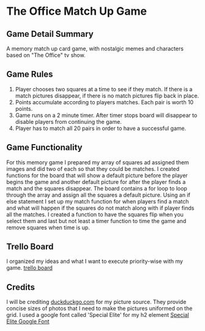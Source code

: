 # The Office Match Up Game


## Game Detail Summary
A memory match up card game, with nostalgic memes and characters based on "The Office" tv show. 

## Game Rules
1. Player chooses two squares at a time to see if they match. If there is a match pictures disappear, if there is no match pictures flip back in place.
2. Points accumulate according to players matches. Each pair is worth 10 points.
3. Game runs on a 2 minute timer. After timer stops board will disappear to disable players from continuing the game. 
3. Player has to match all 20 pairs in order to have a successful game.

## Game Functionality
For this memory game I prepared my array of squares ad assigned them images and did two of each so that they could be matches. I created functions for the board that will show a default picture before the player begins the game and another default picture for after the player finds a match and the squares disappear. The board contains a for loop to loop through the array and assign all the squares a default picture. Using an if else statement I set up my match function for when players find a match and what will happen if the squares do not match along with if player finds all the matches. I created a function to have the squares flip when you select them and last but not least a timer function to time the game and remove squares when time is up.

## Trello Board
I organized my ideas and what I want to execute priority-wise with my game. [trello board](https://trello.com/b/aA5vnCAV/mystery-game)

## Credits
I will be crediting [duckduckgo.com](http://duckduckgo.com) for my picture source. They provide concise sizes of photos that I need to make the pictures uniformed on the grid. I used a google font called 'Special Elite' for my h2 element [Special Elite Google Font](https://fonts.google.com/specimen/Special+Elite#standard-styles)